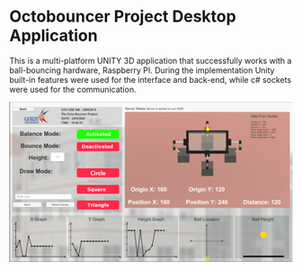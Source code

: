 # Octobouncer Project Desktop Application

This is a multi-platform UNITY 3D application that successfully works with a ball-bouncing hardware, Raspberry PI. During the implementation Unity built-in features were used for the interface and back-end, while c# sockets were used for the communication.

![GitHub Logo](/Images/desktopss2.png)
